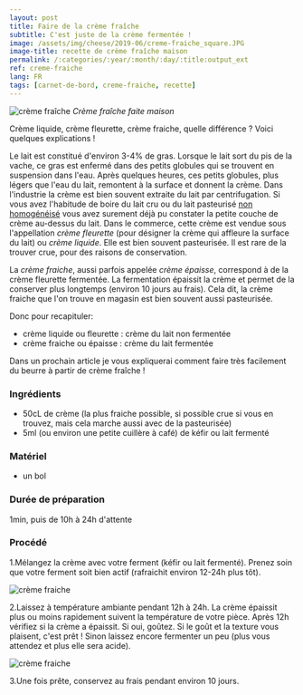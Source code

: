 ```yaml
---
layout: post
title: Faire de la crème fraîche
subtitle: C'est juste de la crème fermentée !
image: /assets/img/cheese/2019-06/creme-fraiche_square.JPG
image-title: recette de crème fraîche maison
permalink: /:categories/:year/:month/:day/:title:output_ext
ref: creme-fraiche
lang: FR
tags: [carnet-de-bord, creme-fraiche, recette]
---
```


![crème fraîche]({{site.baseurl}}/assets/img/cheese/2019-06/creme-fraiche.JPG)
*Crème fraîche faite maison*

<!--excerpt.start-->
Crème liquide, crème fleurette, crème fraiche, quelle différence ?
Voici quelques explications !
<!--excerpt.end-->

Le lait est constitué d'environ 3-4% de gras. 
Lorsque le lait sort du pis de la vache, ce gras est enfermé dans des petits globules qui se trouvent en suspension dans l'eau.
Après quelques heures, ces petits globules, plus légers que l'eau du lait, remontent à la surface et donnent la crème.
Dans l'industrie la crème est bien souvent extraite du lait par centrifugation.
Si vous avez l'habitude de boire du lait cru ou du lait pasteurisé [non homogénéisé]({{site.baseurl}}/2019/03/02/lait-cru.html#homogénéisation) vous avez surement déjà pu constater la petite couche de crème au-dessus du lait.
Dans le commerce, cette crème est vendue sous l'appellation *crème fleurette* (pour désigner la crème qui affleure la surface du lait) ou *crème liquide*. 
Elle est bien souvent pasteurisée. Il est rare de la trouver crue, pour des raisons de conservation.

La *crème fraiche*, aussi parfois appelée *crème épaisse*, correspond à de la crème fleurette fermentée. 
La fermentation épaissit la crème et permet de la conserver plus longtemps (environ 10 jours au frais). Cela dit, la crème fraiche que l'on trouve en magasin est bien souvent aussi pasteurisée.

Donc pour recapituler:
- crème liquide ou fleurette : crème du lait non fermentée
- crème fraiche ou épaisse : crème du lait fermentée

Dans un prochain article je vous expliquerai comment faire très facilement du beurre à partir de crème fraîche !

### Ingrédients

- 50cL de crème (la plus fraiche possible, si possible crue si vous en trouvez, mais cela marche aussi avec de la pasteurisée)
- 5ml (ou environ une petite cuillère à café) de kéfir ou lait fermenté

### Matériel

- un bol


### Durée de préparation

1min, puis de 10h à 24h d'attente

### Procédé

1.Mélangez la crème avec votre ferment (kéfir ou lait fermenté). Prenez soin que votre ferment soit bien actif (rafraichit environ 12-24h plus tôt).

![crème fraiche]({{site.baseurl}}/assets/img/cheese/2019-06/creme-fraiche-recette-1.jpg)

2.Laissez à température ambiante pendant 12h à 24h. La crème épaissit plus ou moins rapidement suivent la température de votre pièce. 
Après 12h vérifiez si la crème a épaissit. Si oui, goûtez. Si le goût et la texture vous plaisent, c'est prêt ! Sinon laissez encore fermenter un peu (plus vous attendez et plus elle sera acide).

![crème fraiche]({{site.baseurl}}/assets/img/cheese/2019-06/creme-fraiche-recette-2.jpg)

3.Une fois prête, conservez au frais pendant environ 10 jours.

